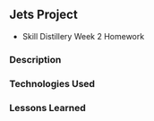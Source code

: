 ## Jets Project

* Skill Distillery Week 2 Homework

### Description


### Technologies Used


### Lessons Learned 
